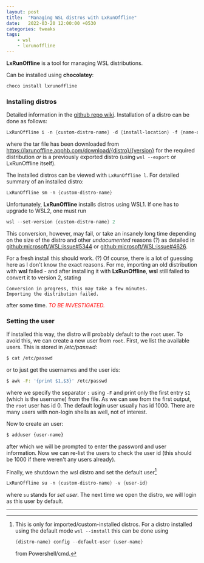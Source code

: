 ```yaml
---
layout: post
title:  "Managing WSL distros with LxRunOffline"
date:   2022-03-20 12:00:00 +0530
categories: tweaks
tags:
    - wsl
    - lxrunoffline
---
```

[//]: # (The body)

**LxRunOffline** is a tool for managing WSL distributions.

Can be installed using **chocolatey**:
```powershell
choco install lxrunoffline
```
### Installing distros

Detailed information in the [github repo wiki][1]. Installation of a distro can be done as follows:
```powershell
LxRunOffline i -n {custom-distro-name} -d {install-location} -f {name-of-tar-file}
```
where the tar file has been downloaded from <https://lxrunoffline.apphb.com/download/{distro}/{version}> for the required distribution *or* is a previously exported distro (using `wsl --export` or LxRunOffline itself).

The installed distros can be viewed with `LxRunOffline l`. For detailed summary of an installed distro:
```powershell
LxRunOffline sm -n {custom-distro-name}
```

Unfortunately, **LxRunOffline** installs distros using WSL1. If one has to upgrade to WSL2, one must run
```powershell
wsl --set-version {custom-distro-name} 2
```
This conversion, however, may fail, or take an insanely long time depending on the size of the distro and other *undocumented* reasons (?) as detailed in [github:microsoft/WSL:issue#5344][2] or [github:microsoft/WSL:issue#4626][3].

For a fresh install this should work. (?) Of course, there is a lot of guessing here as I don't know the exact reasons. For me, importing an old distribution with **wsl** failed - and after installing it with **LxRunOffline**, **wsl** still failed to convert it to version 2, stating
```
Conversion in progress, this may take a few minutes.
Importing the distribution failed.
```
after some time. <span style="color:red">*TO BE INVESTIGATED.*</span>

### Setting the user

If installed this way, the distro will probably default to the `root` user. To avoid this, we can create a new user from `root`. First, we list the available users. This is stored in */etc/passwd*:
```bash
$ cat /etc/passwd
```
or to just get the usernames and the user ids:
```bash
$ awk -F: '{print $1,$3}' /etc/passwd
```
where we specify the separator `:` using `-F` and print only the first entry `$1` (which is the username) from the file. As we can see from the first output, the `root` user has id 0. The default login user usually has id 1000. There are many users with non-login shells as well, not of interest. 

Now to create an user:
```bash
$ adduser {user-name}
```
after which we will be prompted to enter the password and user information. Now we can re-list the users to check the user id (this should be 1000 if there weren't any users already).

Finally, we shutdown the wsl distro and set the default user[^setdefuser]
```powershell
LxRunOffline su -n {custom-distro-name} -v {user-id}
```
where `su` stands for *set user*. The next time we open the distro, we will login as this user by default.


---

[//]: # (Footnotes, if any)

[^setdefuser]: This is only for imported/custom-installed distros. For a distro installed using the default mode `wsl --install` this can be done using 
    ```powershell
    {distro-name} config --default-user {user-name}
    ```
    from Powershell/cmd.




[//]: # (Links, if any)

[1]: <https://github.com/DDoSolitary/LxRunOffline/wiki>
[2]: <https://github.com/microsoft/WSL/issues/5344>
[3]: <https://github.com/microsoft/WSL/issues/4626>